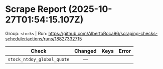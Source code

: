 # Scrape Report (2025-10-27T01:54:15.107Z)

Group: `stocks`  |  Run: https://github.com/AlbertoRoca96/scraping-checks-scheduler/actions/runs/18827332715

| Check | Changed | Keys | Error |
|---|:---:|:--|:--|
| `stock_ntdoy_global_quote` | — |  |  |
